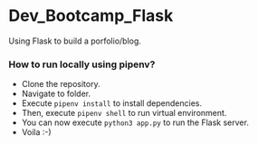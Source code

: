 # Dev_Bootcamp_Flask

Using Flask to build a porfolio/blog.

### How to run locally using pipenv?
- Clone the repository.
- Navigate to folder.
- Execute `pipenv install` to install dependencies.
- Then, execute `pipenv shell` to run virtual environment.
- You can now execute `python3 app.py` to run the Flask server.
- Voila :-)
